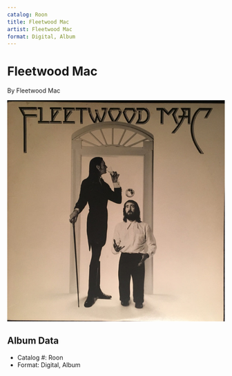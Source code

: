 ```yaml
---
catalog: Roon
title: Fleetwood Mac
artist: Fleetwood Mac
format: Digital, Album
---
```


# Fleetwood Mac

By Fleetwood Mac

![](../../assets/albumcovers/Fleetwood_Mac-Fleetwood_Mac.png)

## Album Data

- Catalog #: Roon
- Format: Digital, Album

